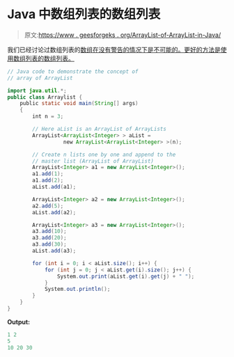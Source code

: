 # Java 中数组列表的数组列表

> 原文:[https://www . geesforgeks . org/ArrayList-of-ArrayList-in-Java/](https://www.geeksforgeeks.org/arraylist-of-arraylist-in-java/)

我们已经讨论过数组列表的[数组在没有警告的情况下是不可能的。更好的方法是使用数组列表的数组列表。](https://www.geeksforgeeks.org/array-of-arraylist-in-java/)

```java
// Java code to demonstrate the concept of
// array of ArrayList

import java.util.*;
public class Arraylist {
    public static void main(String[] args)
    {
        int n = 3;

        // Here aList is an ArrayList of ArrayLists
        ArrayList<ArrayList<Integer> > aList = 
                  new ArrayList<ArrayList<Integer> >(n);

        // Create n lists one by one and append to the 
        // master list (ArrayList of ArrayList)
        ArrayList<Integer> a1 = new ArrayList<Integer>();
        a1.add(1);
        a1.add(2);
        aList.add(a1);

        ArrayList<Integer> a2 = new ArrayList<Integer>();
        a2.add(5);
        aList.add(a2);

        ArrayList<Integer> a3 = new ArrayList<Integer>();
        a3.add(10);
        a3.add(20);
        a3.add(30);
        aList.add(a3);

        for (int i = 0; i < aList.size(); i++) {
            for (int j = 0; j < aList.get(i).size(); j++) {
                System.out.print(aList.get(i).get(j) + " ");
            }
            System.out.println();
        }
    }
}
```

**Output:**

```java
1 2 
5 
10 20 30

```